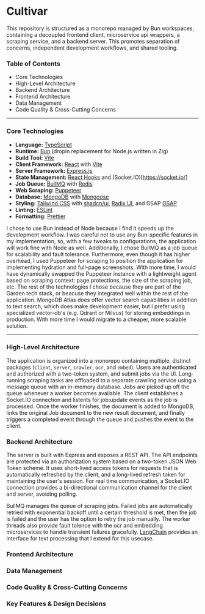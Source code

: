 # Cultivar

This repository is structured as a monorepo managed by Bun workspaces, containing a decoupled frontend client,
microservice api wrappers, a scraping service, and a backend server. This promotes separation of concerns,
independent development workflows, and shared tooling.

### Table of Contents

- Core Technologies
- High-Level Architecture
- Backend Architecture
- Frontend Architecture
- Data Management
- Code Quality & Cross-Cutting Concerns

---

### Core Technologies

- **Language:** [TypeScript](https://www.typescriptlang.org/)
- **Runtime:** [Bun](https://bun.sh/) (dropin replacement for Node.js written in Zig)
- **Build Tool:** [Vite](https://vite.dev/)
- **Client Framework:** [React](https://react.dev/) with [Vite](https://vitejs.dev/)
- **Server Framework:** [Express.js](https://expressjs.com/)
- **State Management:** [React Hooks](https://react.dev/reference/react/hooks) and (Socket.IO)[https://socket.io/]
- **Job Queue:** [BullMQ](https://bullmq.io/) with [Redis](https://redis.io/)
- **Web Scraping:** [Puppeteer](https://pptr.dev/)
- **Database:** [MongoDB](https://www.mongodb.com/) with [Mongoose](https://mongoosejs.com/)
- **Styling:** [Tailwind CSS](https://tailwindcss.com/) with [shadcn/ui](https://ui.shadcn.com/),
  [Radix UI](https://www.radix-ui.com/), and GSAP [GSAP](https://gsap.com/)
- **Linting:** [ESLint](https://eslint.org/)
- **Formatting:** [Prettier](https://prettier.io/)

I chose to use Bun instead of Node because I find it speeds up the development workflow. I was careful not to use any
Bun-specific features in my implementation, so, with a few tweaks to configurations, the application will work fine
with Node as well. Additionally, I chose BullMQ as a job queue for scalability and fault tolerance. Furthermore, even
though it has higher overhead, I used Puppeteer for scraping to position the application for implementing hydration
and full-page screenshots. With more time, I would have dynamically swapped the Puppeteer instance with a lightweight
agent based on scraping context: page protections, the size of the scraping job, etc. The rest of the technologies
I chose because they are part of the Garden tech stack, or beacuse they integrated well within the rest of the
application. MongoDB Atlas does offer vector search capabilities in addition to text search, which does make development
easier, but I prefer using specialized vector-db's (e.g. Qdrant or Milvus) for storing embeddings in production. With
more time I would migrate to a cheaper, more scalable solution.

---

### High-Level Architecture

The application is organized into a monorepo containing multiple, distinct packages (`client`, `server`, `crawler`,
`ocr`, and `embed`). Users are authenticated and authorized with a two-token system, and submit jobs via the UI.
Long-running scraping tasks are offloaded to a separate crawling service using a message queue with an in-memory
database. Jobs are picked up off the queue whenever a worker becomes available. The client establishes a Socket.IO
connection and listents for job:update events as the job is processed. Once the worker finishes, the document is added
to MongoDB, links the original Job document to the new result document, and finally triggers a completed event through
the queue and pushes the event to the client.

### Backend Architecture

The server is built with Express and exposes a REST API. The API endpoints are protected via an authorization system
based on a two-token JSON Web Token scheme. It uses short-lived access tokens for requests that is automatically
refreshed by the client, and a long-lived refresh token for maintaining the user's session. For real time communication,
a Socket.IO connection provides a bi-directional communication channel for the client and server, avoiding polling.

BullMQ manages the queue of scraping jobs. Failed jobs are automatically retried with exponential backoff until a
certain threshold is met, then the job is failed and the user has the option to retry the job manually. The worker
threads also provide fault tolence with the ocr and embedding microservices to handle transient failures gracefully.
[LangChain](https://www.langchain.com/) provides an interface for text processing that I extend for this usecase.

### Frontend Architecture

### Data Management

### Code Quality & Cross-Cutting Concerns

### Key Features & Design Decisions
